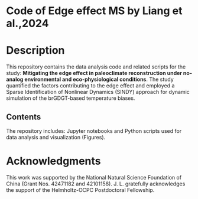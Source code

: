 # Code of Edge effect MS by Liang et al.,2024

# Description

This repository contains the data analysis code and related scripts for the study:
**Mitigating the edge effect in paleoclimate reconstruction under no-analog environmental and eco-physiological conditions**.
The study quantified the factors contributing to the edge effect and employed a Sparse Identification of Nonlinear Dynamics (SINDY) approach for dynamic simulation of the brGDGT-based temperature biases.

## **Contents**

The repository includes: Jupyter notebooks and Python scripts used for data analysis and visualization (Figures).



# Acknowledgments

This work was supported by the National Natural Science Foundation of China (Grant Nos. 42471182 and 42101158). J. L. gratefully acknowledges the support of the Helmholtz-OCPC Postdoctoral Fellowship. 